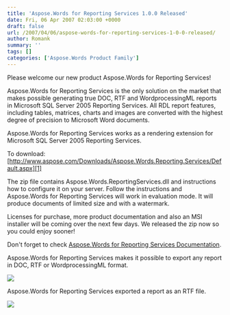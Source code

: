 ```yaml
---
title: 'Aspose.Words for Reporting Services 1.0.0 Released'
date: Fri, 06 Apr 2007 02:03:00 +0000
draft: false
url: /2007/04/06/aspose-words-for-reporting-services-1-0-0-released/
author: Romank
summary: ''
tags: []
categories: ['Aspose.Words Product Family']
---
```


Please welcome our new product Aspose.Words for Reporting Services!

Aspose.Words for Reporting Services is the only solution on the market that makes possible generating true DOC, RTF and WordprocessingML reports in Microsoft SQL Server 2005 Reporting Services. All RDL report features, including tables, matrices, charts and images are converted with the highest degree of precision to Microsoft Word documents.

Aspose.Words for Reporting Services works as a rendering extension for Microsoft SQL Server 2005 Reporting Services.

To download: [http://www.aspose.com/Downloads/Aspose.Words.Reporting.Services/Default.aspx][1]

The zip file contains Aspose.Words.ReportingServices.dll and instructions how to configure it on your server. Follow the instructions and Aspose.Words for Reporting Services will work in evaluation mode. It will produce documents of limited size and with a watermark.

Licenses for purchase, more product documentation and also an MSI installer will be coming over the next few days. We released the zip now so you could enjoy sooner!

Don't forget to check [Aspose.Words for Reporting Services Documentation][2].

Aspose.Words for Reporting Services makes it possible to export any report in DOC, RTF or WordprocessingML format.

![](https://www.aspose.com/templates/aspose/App_Themes/V3/images/words/272x272/aspose_words-for-net.png)

Aspose.Words for Reporting Services exported a report as an RTF file.

![](https://www.aspose.com/templates/aspose/App_Themes/V3/images/words/272x272/aspose_words-for-net.png)




[1]: https://www.aspose.cloud/templates/aspose/App_Themes/V3/images/email/272x272/aspose_email-for-java.png
[2]: http://www.aspose.com/Products/Aspose.Words.Reporting.Services/Api/index.html




